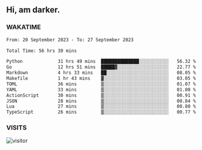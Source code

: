 ## Hi, am darker.

### WAKATIME

<!--START_SECTION:waka-->

```txt
From: 20 September 2023 - To: 27 September 2023

Total Time: 56 hrs 30 mins

Python             31 hrs 49 mins  ██████████████░░░░░░░░░░░   56.32 %
Go                 12 hrs 51 mins  █████▓░░░░░░░░░░░░░░░░░░░   22.77 %
Markdown           4 hrs 33 mins   ██░░░░░░░░░░░░░░░░░░░░░░░   08.05 %
Makefile           1 hr 43 mins    ▓░░░░░░░░░░░░░░░░░░░░░░░░   03.05 %
TOML               36 mins         ▒░░░░░░░░░░░░░░░░░░░░░░░░   01.07 %
YAML               33 mins         ▒░░░░░░░░░░░░░░░░░░░░░░░░   01.00 %
ActionScript       30 mins         ▒░░░░░░░░░░░░░░░░░░░░░░░░   00.91 %
JSON               28 mins         ▒░░░░░░░░░░░░░░░░░░░░░░░░   00.84 %
Lua                27 mins         ▒░░░░░░░░░░░░░░░░░░░░░░░░   00.80 %
TypeScript         26 mins         ▒░░░░░░░░░░░░░░░░░░░░░░░░   00.77 %
```

<!--END_SECTION:waka-->

### VISITS
<!-- i should probably build this when i will have some time -->
![visitor](https://profile-counter.glitch.me/sanix-darker/count.svg)
